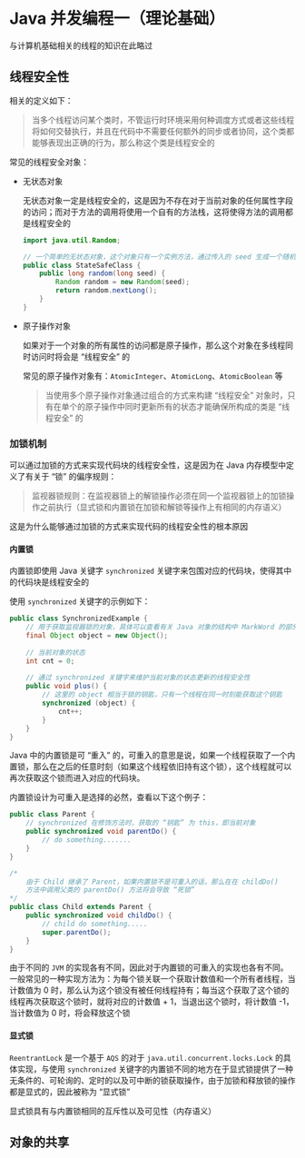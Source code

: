 # Java 并发编程一（理论基础）

与计算机基础相关的线程的知识在此略过



## 线程安全性

相关的定义如下：

> 当多个线程访问某个类时，不管运行时环境采用何种调度方式或者这些线程将如何交替执行，并且在代码中不需要任何额外的同步或者协同，这个类都能够表现出正确的行为，那么称这个类是线程安全的

常见的线程安全对象：

- 无状态对象

  无状态对象一定是线程安全的，这是因为不存在对于当前对象的任何属性字段的访问；而对于方法的调用将使用一个自有的方法栈，这将使得方法的调用都是线程安全的

  ```java
  import java.util.Random;
  
  // 一个简单的无状态对象，这个对象只有一个实例方法，通过传入的 seed 生成一个随机数
  public class StateSafeClass {
      public long random(long seed) {
          Random random = new Random(seed);
          return random.nextLong();
      }
  }
  ```

- 原子操作对象

  如果对于一个对象的所有属性的访问都是原子操作，那么这个对象在多线程同时访问时将会是 “线程安全” 的

  常见的原子操作对象有：`AtomicInteger`、`AtomicLong`、`AtomicBoolean` 等

  > 当使用多个原子操作对象通过组合的方式来构建 “线程安全” 对象时，只有在单个的原子操作中同时更新所有的状态才能确保所构成的类是 “线程安全” 的



### 加锁机制

可以通过加锁的方式来实现代码块的线程安全性，这是因为在 Java 内存模型中定义了有关于 “锁” 的偏序规则：

> 监视器锁规则：在监视器锁上的解锁操作必须在同一个监视器锁上的加锁操作之前执行（显式锁和内置锁在加锁和解锁等操作上有相同的内存语义）

这是为什么能够通过加锁的方式来实现代码的线程安全性的根本原因



#### 内置锁

内置锁即使用 Java 关键字 `synchronized` 关键字来包围对应的代码块，使得其中的代码块是线程安全的

使用 `synchronized` 关键字的示例如下：

```java
public class SynchronizedExample {
    // 用于获取监视器锁的对象，具体可以查看有关 Java 对象的结构中 MarkWord 的部分
    final Object object = new Object();
    
    // 当前对象的状态
    int cnt = 0;
    
    // 通过 synchronized 关键字来维护当前对象的状态更新的线程安全性
    public void plus() {
        // 这里的 object 相当于锁的钥匙，只有一个线程在同一时刻能获取这个钥匙
        synchronized (object) {
            cnt++;
        }
    }
}
```

Java 中的内置锁是可 “重入” 的，可重入的意思是说，如果一个线程获取了一个内置锁，那么在之后的任意时刻（如果这个线程依旧持有这个锁），这个线程就可以再次获取这个锁而进入对应的代码块。

内置锁设计为可重入是选择的必然，查看以下这个例子：

```java
public class Parent {
    // synchronized 在修饰方法时，获取的 “钥匙” 为 this，即当前对象
    public synchronized void parentDo() {
        // do something.......
    }
}

/* 
	由于 Child 继承了 Parent，如果内置锁不是可重入的话，那么在在 childDo() 
	方法中调用父类的 parentDo() 方法将会导致 “死锁” 
*/
public class Child extends Parent {
    public synchronized void childDo() {
        // child do something.....
        super.parentDo();
    }
}
```

由于不同的 `JVM` 的实现各有不同，因此对于内置锁的可重入的实现也各有不同。一般常见的一种实现方法为：为每个锁关联一个获取计数值和一个所有者线程，当计数值为 0 时，那么认为这个锁没有被任何线程持有；每当这个获取了这个锁的线程再次获取这个锁时，就将对应的计数值 + 1，当退出这个锁时，将计数值 -1，当计数值为 0 时，将会释放这个锁



#### 显式锁

`ReentrantLock` 是一个基于 `AQS` 的对于 `java.util.concurrent.locks.Lock` 的具体实现，与使用 `synchronized` 关键字的内置锁不同的地方在于显式锁提供了一种无条件的、可轮询的、定时的以及可中断的锁获取操作，由于加锁和释放锁的操作都是显式的，因此被称为 “显式锁”

显式锁具有与内置锁相同的互斥性以及可见性（内存语义）



## 对象的共享